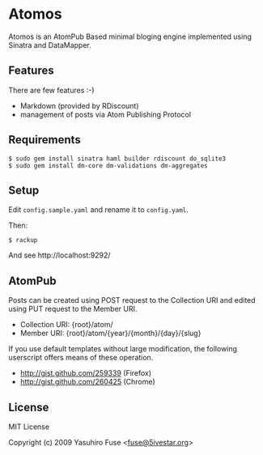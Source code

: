 Atomos
======

Atomos is an AtomPub Based minimal bloging engine implemented using Sinatra and DataMapper.

Features
--------

There are few features :-)

* Markdown (provided by RDiscount)
* management of posts via Atom Publishing Protocol

Requirements
------------

    $ sudo gem install sinatra haml builder rdiscount do_sqlite3
    $ sudo gem install dm-core dm-validations dm-aggregates

Setup
-----

Edit `config.sample.yaml` and rename it to `config.yaml`.

Then:

    $ rackup

And see http://localhost:9292/

AtomPub
-------

Posts can be created using POST request to the Collection URI and edited using PUT request to the Member URI.

* Collection URI: {root}/atom/
* Member URI: {root}/atom/{year}/{month}/{day}/{slug}

If you use default templates without large modification, the following userscript offers means of these operation.

* http://gist.github.com/259339 (Firefox)
* http://gist.github.com/260425 (Chrome)

License
-------

MIT License

Copyright (c) 2009 Yasuhiro Fuse &lt;fuse@5ivestar.org&gt;
